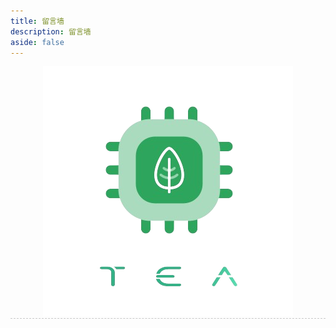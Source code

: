 ```yaml
---
title: 留言墙
description: 留言墙
aside: false
---
```


<center>
<img src="/public/logo-tea.png" alt="茶工具 logo" />
</center>
<div style="border-bottom: 1px dashed #c7c7c7;"></div>
